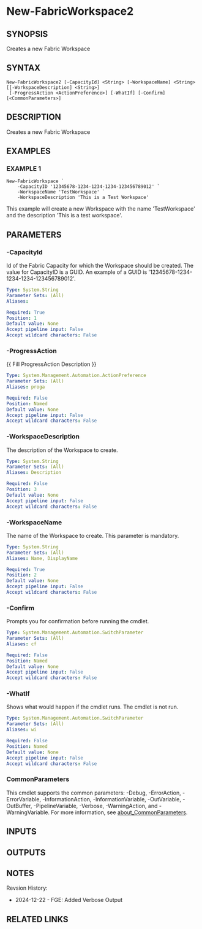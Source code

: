 # New-FabricWorkspace2

## SYNOPSIS
Creates a new Fabric Workspace

## SYNTAX

```
New-FabricWorkspace2 [-CapacityId] <String> [-WorkspaceName] <String> [[-WorkspaceDescription] <String>]
 [-ProgressAction <ActionPreference>] [-WhatIf] [-Confirm] [<CommonParameters>]
```

## DESCRIPTION
Creates a new Fabric Workspace

## EXAMPLES

### EXAMPLE 1
```
New-FabricWorkspace `
    -CapacityID '12345678-1234-1234-1234-123456789012' `
    -WorkspaceName 'TestWorkspace' `
    -WorkspaceDescription 'This is a Test Workspace'
```

This example will create a new Workspace with the name 'TestWorkspace' and the description 'This is a test workspace'.

## PARAMETERS

### -CapacityId
Id of the Fabric Capacity for which the Workspace should be created.
The value for CapacityID is a GUID.
An example of a GUID is '12345678-1234-1234-1234-123456789012'.

```yaml
Type: System.String
Parameter Sets: (All)
Aliases:

Required: True
Position: 1
Default value: None
Accept pipeline input: False
Accept wildcard characters: False
```

### -ProgressAction
{{ Fill ProgressAction Description }}

```yaml
Type: System.Management.Automation.ActionPreference
Parameter Sets: (All)
Aliases: proga

Required: False
Position: Named
Default value: None
Accept pipeline input: False
Accept wildcard characters: False
```

### -WorkspaceDescription
The description of the Workspace to create.

```yaml
Type: System.String
Parameter Sets: (All)
Aliases: Description

Required: False
Position: 3
Default value: None
Accept pipeline input: False
Accept wildcard characters: False
```

### -WorkspaceName
The name of the Workspace to create.
This parameter is mandatory.

```yaml
Type: System.String
Parameter Sets: (All)
Aliases: Name, DisplayName

Required: True
Position: 2
Default value: None
Accept pipeline input: False
Accept wildcard characters: False
```

### -Confirm
Prompts you for confirmation before running the cmdlet.

```yaml
Type: System.Management.Automation.SwitchParameter
Parameter Sets: (All)
Aliases: cf

Required: False
Position: Named
Default value: None
Accept pipeline input: False
Accept wildcard characters: False
```

### -WhatIf
Shows what would happen if the cmdlet runs.
The cmdlet is not run.

```yaml
Type: System.Management.Automation.SwitchParameter
Parameter Sets: (All)
Aliases: wi

Required: False
Position: Named
Default value: None
Accept pipeline input: False
Accept wildcard characters: False
```

### CommonParameters
This cmdlet supports the common parameters: -Debug, -ErrorAction, -ErrorVariable, -InformationAction, -InformationVariable, -OutVariable, -OutBuffer, -PipelineVariable, -Verbose, -WarningAction, and -WarningVariable. For more information, see [about_CommonParameters](http://go.microsoft.com/fwlink/?LinkID=113216).

## INPUTS

## OUTPUTS

## NOTES
Revsion History:

- 2024-12-22 - FGE: Added Verbose Output

## RELATED LINKS
